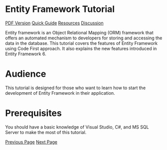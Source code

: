# Entity Framework Tutorial
[PDF Version](../entity_framework/entity_framework_pdf_version.md)
[Quick Guide](../entity_framework/entity_framework_quick_guide.md)
[Resources](../entity_framework/entity_framework_useful_resources.md)
[Discussion](../entity_framework/entity_framework_discussion.md)

Entity framework is an Object Relational Mapping (ORM) framework that offers an automated mechanism to developers for storing and accessing the data in the database. This tutorial covers the features of Entity Framework using Code First approach. It also explains the new features introduced in Entity Framework 6.

# Audience
This tutorial is designed for those who want to learn how to start the development of Entity Framework in their application.

# Prerequisites
You should have a basic knowledge of Visual Studio, C#, and MS SQL Server to make the most of this tutorial.


[Previous Page](../entity_framework/index.md) [Next Page](../entity_framework/entity_framework_overview.md) 
